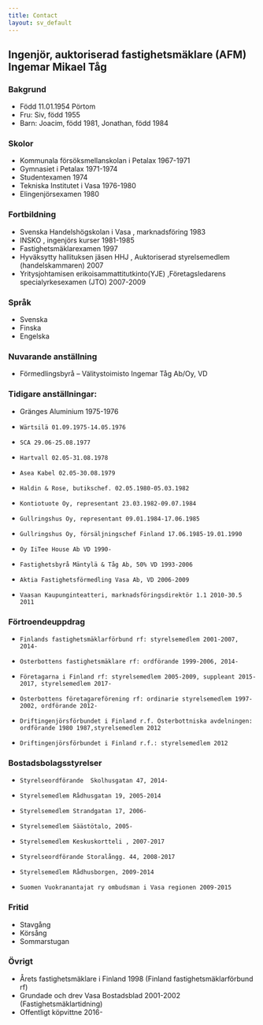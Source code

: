 ```yaml
---
title: Contact
layout: sv_default
---
```


## Ingenjör, auktoriserad fastighetsmäklare (AFM) Ingemar Mikael Tåg

### Bakgrund
* Född 11.01.1954 Pörtom<br>
* Fru: Siv, född 1955<br>
* Barn: Joacim, född 1981, Jonathan, född 1984

### Skolor
* Kommunala försöksmellanskolan i Petalax 1967-1971
* Gymnasiet i Petalax 1971-1974
* Studentexamen 1974
* Tekniska Institutet i Vasa 1976-1980
* Elingenjörsexamen 1980

### Fortbildning
* Svenska Handelshögskolan i Vasa , marknadsföring 1983
* INSKO , ingenjörs kurser 1981-1985
* Fastighetsmäklarexamen 1997
* Hyväksytty hallituksen jäsen HHJ , Auktoriserad styrelsemedlem (handelskammaren) 2007
* Yritysjohtamisen erikoisammattitutkinto(YJE) ,Företagsledarens specialyrkesexamen (JTO) 2007-2009

### Språk
* Svenska
* Finska
* Engelska

### Nuvarande anställning
* Förmedlingsbyrå – Välitystoimisto Ingemar Tåg Ab/Oy, VD

### Tidigare anställningar:
* Gränges Aluminium 1975-1976
*     Wärtsilä 01.09.1975-14.05.1976
*     SCA 29.06-25.08.1977
*     Hartvall 02.05-31.08.1978
*     Asea Kabel 02.05-30.08.1979
*     Haldin & Rose, butikschef. 02.05.1980-05.03.1982
*     Kontiotuote Oy, representant 23.03.1982-09.07.1984
*     Gullringshus Oy, representant 09.01.1984-17.06.1985
*     Gullringshus Oy, försäljningschef Finland 17.06.1985-19.01.1990
*     Oy IiTee House Ab VD 1990-
*     Fastighetsbyrå Mäntylä & Tåg Ab, 50% VD 1993-2006
*     Aktia Fastighetsförmedling Vasa Ab, VD 2006-2009
*     Vaasan Kaupunginteatteri, marknadsföringsdirektör 1.1 2010-30.5 2011

### Förtroendeuppdrag

*     Finlands fastighetsmäklarförbund rf: styrelsemedlem 2001-2007, 2014-
*     Österbottens fastighetsmäklare rf: ordförande 1999-2006, 2014-
*     Företagarna i Finland rf: styrelsemedlem 2005-2009, suppleant 2015-2017, styrelsemedlem 2017-
*     Österbottens företagareförening rf: ordinarie styrelsemedlem 1997-2002, ordförande 2012-
*     Driftingenjörsförbundet i Finland r.f. Österbottniska avdelningen: ordförande 1980 1987,styrelsemedlem 2012
*     Driftingenjörsförbundet i Finland r.f.: styrelsemedlem 2012

### Bostadsbolagsstyrelser

*     Styrelseordförande  Skolhusgatan 47, 2014-
*     Styrelsemedlem Rådhusgatan 19, 2005-2014
*     Styrelsemedlem Strandgatan 17, 2006-
*     Styrelsemedlem Säästötalo, 2005-
*     Styrelsemedlem Keskuskortteli , 2007-2017
*     Styrelseordförande Storalångg. 44, 2008-2017
*     Styrelsemedlem Rådhusborgen, 2009-2014
*     Suomen Vuokranantajat ry ombudsman i Vasa regionen 2009-2015

### Fritid
* Stavgång
* Körsång
* Sommarstugan

### Övrigt
* Årets fastighetsmäklare i Finland 1998 (Finland fastighetsmäklarförbund rf)
* Grundade och drev Vasa Bostadsblad 2001-2002 (Fastighetsmäklartidning)
* Offentligt köpvittne 2016-

